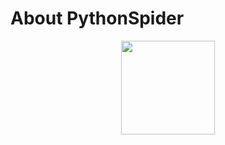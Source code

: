 # About PythonSpider

<div align=center><img width="150" height="150" src="https://github.com/Jeffrey2971/Jeffrey/blob/master/readme/mycode_1.jpg"/></div>
